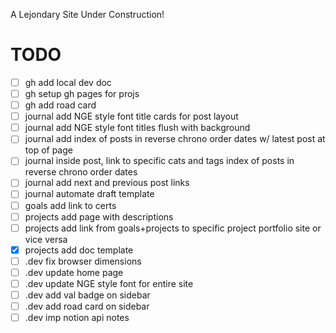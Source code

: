 A Lejondary Site Under Construction!

# **TODO**

- [ ] gh add local dev doc
- [ ] gh setup gh pages for projs
- [ ] gh add road card
- [ ] journal add NGE style font title cards for post layout
- [ ] journal add NGE style font titles flush with background
- [ ] journal add index of posts in reverse chrono order dates w/ latest post at top of page
- [ ] journal inside post, link to specific cats and tags index of posts in reverse chrono order dates
- [ ] journal add next and previous post links
- [ ] journal automate draft template
- [ ] goals add link to certs
- [ ] projects add page with descriptions
- [ ] projects add link from goals+projects to specific project portfolio site or vice versa
- [x] projects add doc template
- [ ] .dev fix browser dimensions
- [ ] .dev update home page
- [ ] .dev update NGE style font for entire site
- [ ] .dev add val badge on sidebar
- [ ] .dev add road card on sidebar
- [ ] .dev imp notion api notes
